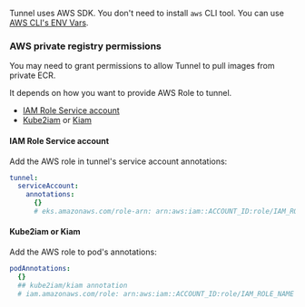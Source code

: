 Tunnel uses AWS SDK. You don't need to install `aws` CLI tool.
You can use [AWS CLI's ENV Vars][env-var].

[env-var]: https://docs.aws.amazon.com/cli/latest/userguide/cli-configure-envvars.html

### AWS private registry permissions

You may need to grant permissions to allow Tunnel to pull images from private ECR.

It depends on how you want to provide AWS Role to tunnel.

- [IAM Role Service account](https://github.com/aws/amazon-eks-pod-identity-webhook)
- [Kube2iam](https://github.com/jtblin/kube2iam) or [Kiam](https://github.com/uswitch/kiam)

#### IAM Role Service account

Add the AWS role in tunnel's service account annotations:

```yaml
tunnel:
  serviceAccount:
    annotations:
      {}
      # eks.amazonaws.com/role-arn: arn:aws:iam::ACCOUNT_ID:role/IAM_ROLE_NAME
```

#### Kube2iam or Kiam

Add the AWS role to pod's annotations:

```yaml
podAnnotations:
  {}
  ## kube2iam/kiam annotation
  # iam.amazonaws.com/role: arn:aws:iam::ACCOUNT_ID:role/IAM_ROLE_NAME
```
